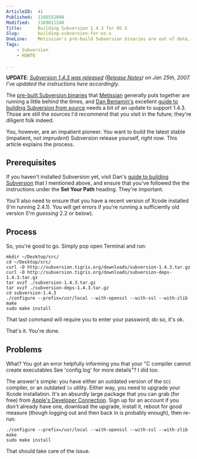 ```yaml
---
ArticleID:  41
Published:  1166552040
Modified:   1169811240
Title:      Building Subversion 1.4.3 for OS X
Slug:       building-subversion-for-os-x
OneLine:    Metissian's pre-build Subversion binaries are out of date, and Dan Benjamin's excellent guide to building Subversion yourself runs into a wall for 1.4+.  You, however, are an impatient pioneer.  You want to build the latest stable (impatient, not _imprude
Tags:       
    - Subversion
    - HOWTO

...
```

__UPDATE__: _[Subversion 1.4.3 was released][svn_143]
([Release Notes][release_143]) on Jan 25th, 2007.  I've updated the
instructions here accordingly._

[svn_143]: http://subversion.tigris.org/servlets/NewsItemView?newsItemID=1807
[release_143]: http://svn.collab.net/repos/svn/tags/1.4.3/CHANGES

The [pre-built Subversion binaries][metissian_svn] that [Metissian][] generally
puts together are running a little behind the times, and
[Dan Benjamin's][hivelogic] excellent [guide to building Subversion from
source][hivelogic_svn] needs a bit of an update to support 1.4.3.   Those are still
the sources I'd recommend that you visit in the future; they're diligent folk
indeed.

You, however, are an impatient pioneer.  You want to build the latest stable
(impatient, not _imprudent_) Subversion release yourself, _right now_. This
article explains the process.

Prerequisites
-------------

If you haven't installed Subversion yet, visit Dan's [guide to building
Subversion][hivelogic_svn] that I mentioned above, and ensure that you've
followed the the instructions under the __Set Your Path__ heading.  They're
important.

You'll also need to ensure that you have a recent version of Xcode installed
(I'm running 2.4.1).  You will get errors if you're running a sufficiently old
version (I'm _guessing_ 2.2 or below).

Process
-------

So, you're good to go.  Simply pop open Terminal and run:

    mkdir ~/Desktop/src/
    cd ~/Desktop/src/
    curl -O http://subversion.tigris.org/downloads/subversion-1.4.3.tar.gz
    curl -O http://subversion.tigris.org/downloads/subversion-deps-1.4.3.tar.gz
    tar xvzf ./subversion-1.4.3.tar.gz
    tar xvzf ./subversion-deps-1.4.3.tar.gz
    cd subversion-1.4.3
    ./configure --prefix=/usr/local --with-openssl --with-ssl --with-zlib
    make
    sudo make install

That last command will require you to enter your password; do so, it's ok.
    
That's it.  You're done.

Problems
--------

What?  You got an error helpfully informing you that your "C compiler cannot
create executables See 'config.log' for more details"?  I did too.

The answer's simple: you have either an outdated version of the `GCC`
compiler, or an outdated `ln` utility.  Either way, you need to upgrade your
Xcode installation.  It's an absurdly large package that you can grab (for
free) from [Apple's Developer Connection][adc].  Sign up for an account if you
don't already have one, download the upgrade, install it, reboot for good
measure (though logging out and then back in is probably enough), then re-run:

    ./configure --prefix=/usr/local --with-openssl --with-ssl --with-zlib
    make
    sudo make install

That should take care of the issue.
    
[metissian]: http://metissian.com/
[metissian_svn]: http://metissian.com/projects/macosx/subversion/ "Subversion Packages for Mac OS X"
[hivelogic]: http://hivelogic.com/ "Dan Benjamin: Hivelogic"
[hivelogic_svn]: http://hivelogic.com/articles/2006/04/19/svn_on_os_x "Building Subversion (SVN) on Mac OS X"
[adc]: http://developer.apple.com/ "Apple Developer Connection"